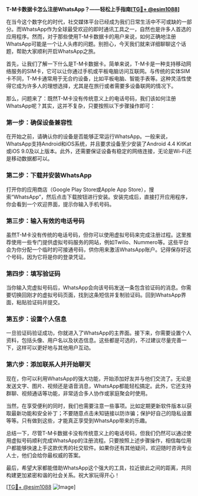 **T-M卡数据卡怎么注册WhatsApp？——轻松上手指南[[TG💪+ @esim1088](https://t.me/s/esim1088)]**

在当今这个数字化的时代，社交媒体平台已经成为我们日常生活中不可或缺的一部分。而WhatsApp作为全球最受欢迎的即时通讯工具之一，自然也是许多人首选的应用程序。然而，对于那些使用T-M卡数据卡的用户来说，如何正确地注册WhatsApp可能是一个让人头疼的问题。别担心，今天我们就来详细聊聊这个话题，帮助大家顺利开启WhatsApp之旅。

首先，让我们了解一下什么是T-M卡数据卡。简单来说，T-M卡是一种支持移动网络服务的SIM卡，它可以让你通过手机或平板电脑访问互联网。与传统的实体SIM卡不同，T-M卡通常用于无合约设备，比如平板电脑、智能手表等。这种灵活性使得它成为许多人的理想选择，尤其是在旅行或者需要多设备联网的情况下。

那么，问题来了：既然T-M卡没有传统意义上的电话号码，我们该如何注册WhatsApp呢？其实，这并不复杂，只要按照以下步骤操作即可：

### 第一步：确保设备兼容性

在开始之前，请确认你的设备是否能够正常运行WhatsApp。一般来说，WhatsApp支持Android和iOS系统，并且要求设备至少安装了Android 4.4 KitKat或iOS 9.0及以上版本。此外，还需要保证设备有稳定的网络连接，无论是Wi-Fi还是移动数据都可以。

### 第二步：下载并安装WhatsApp

打开你的应用商店（Google Play Store或Apple App Store），搜索“WhatsApp”，然后点击下载按钮进行安装。安装完成后，直接打开应用程序，你会看到一个欢迎界面，提示你输入手机号码。

### 第三步：输入有效的电话号码

虽然T-M卡没有传统的电话号码，但你可以使用虚拟号码来完成注册过程。这里推荐使用一些专门提供虚拟号码服务的网站，例如Twilio、Nummero等。这些平台会为你分配一个临时的可接通号码，供你用来激活WhatsApp账户。记得保存好这个号码，因为它将是你的登录凭证。

### 第四步：填写验证码

当你输入完虚拟号码后，WhatsApp会向该号码发送一条包含验证码的消息。你需要切换回刚才的虚拟号码页面，找到这条短信并复制验证码。回到WhatsApp界面，粘贴验证码并提交。

### 第五步：设置个人信息

一旦验证码验证成功，你就进入了WhatsApp的主界面。接下来，你需要设置个人资料，包括头像、用户名以及状态信息。这些都是可选的，不过建议尽量完善一下，这样可以更好地与其他用户互动。

### 第六步：添加联系人并开始聊天

现在，你可以利用WhatsApp的强大功能，开始添加好友并与他们交流了。无论是发送文字、图片、视频还是语音消息，WhatsApp都能轻松搞定。此外，它还支持群聊、视频通话等功能，非常适合多人协作或家庭聚会时使用。

当然，在享受便利的同时，我们也需要注意一些事项。比如定期更新软件版本以获取最新功能和安全补丁；不要随意点击未知链接以防诈骗；保护好自己的隐私设置等等。只有做到这些，才能真正享受到WhatsApp带来的乐趣。

总结一下，尽管T-M卡数据卡没有传统意义上的电话号码，但我们仍然可以通过使用虚拟号码顺利完成WhatsApp的注册流程。只要按照上述步骤操作，相信每位用户都能够快速上手这款优秀的社交软件。如果你还有其他疑问，欢迎随时咨询专业人士，他们会给你最权威的答案。

最后，希望大家都能借助WhatsApp这个强大的工具，拉近彼此之间的距离，共同构建更加紧密和谐的社会关系。祝大家玩得开心！

[[TG💪+ @esim1088](https://t.me/s/esim1088) ![Image](https://i.postimg.cc/4NQfJmqS/Snipaste-2025-05-13-00-14-12.png)]